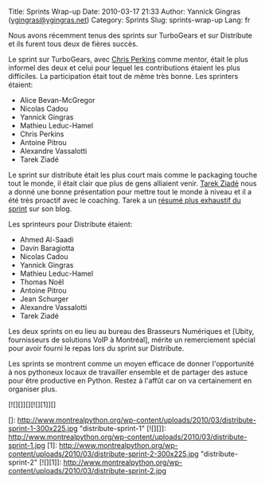 Title: Sprints Wrap-up
Date: 2010-03-17 21:33
Author: Yannick Gingras (ygingras@ygingras.net)
Category: Sprints
Slug: sprints-wrap-up
Lang: fr

Nous avons récemment tenus des sprints sur TurboGears et sur Distribute
et ils furent tous deux de fières succès.

Le sprint sur TurboGears, avec [Chris Perkins][] comme mentor, était le
plus informel des deux et celui pour lequel les contributions étaient
les plus difficiles. La participation était tout de même très bonne. Les
sprinters étaient:

-   Alice Bevan-McGregor
-   Nicolas Cadou
-   Yannick Gingras
-   Mathieu Leduc-Hamel
-   Chris Perkins
-   Antoine Pitrou
-   Alexandre Vassalotti
-   Tarek Ziadé

Le sprint sur distribute était les plus court mais comme le packaging
touche tout le monde, il était clair que plus de gens alliaient venir.
[Tarek Ziadé][] nous a donné une bonne présentation pour mettre tout le
monde à niveau et il a été très proactif avec le coaching. Tarek a un
[résumé plus exhaustif du sprint][] sur son blog.

Les sprinteurs pour Distribute étaient:

-   Ahmed Al-Saadi
-   Davin Baragiotta
-   Nicolas Cadou
-   Yannick Gingras
-   Mathieu Leduc-Hamel
-   Thomas Noël
-   Antoine Pitrou
-   Jean Schurger
-   Alexandre Vassalotti
-   Tarek Ziadé

Les deux sprints on eu lieu au bureau des Brasseurs Numériques et
[Ubity, fournisseurs de solutions VoIP à Montréal], mérite un
remerciement spécial pour avoir fourni le repas lors du sprint sur
Distribute.

Les sprints se montrent comme un moyen efficace de donner l'opportunité
à nos pythoneux locaux de travailler ensemble et de partager des astuce
pour être productive en Python. Restez à l'affût car on va certainement
en organiser plus.

[![][]][][![][1]][]

  [Chris Perkins]: http://percious.com/blog/
  [Tarek Ziadé]: http://tarekziade.wordpress.com/
  [résumé plus exhaustif du sprint]: http://tarekziade.wordpress.com/2010/03/16/montreal-packaging-sprint-wrapup/
  []: http://www.montrealpython.org/wp-content/uploads/2010/03/distribute-sprint-1-300x225.jpg
    "distribute-sprint-1"
  [![][]]: http://www.montrealpython.org/wp-content/uploads/2010/03/distribute-sprint-1.jpg
  [1]: http://www.montrealpython.org/wp-content/uploads/2010/03/distribute-sprint-2-300x225.jpg
    "distribute-sprint-2"
  [![][1]]: http://www.montrealpython.org/wp-content/uploads/2010/03/distribute-sprint-2.jpg

